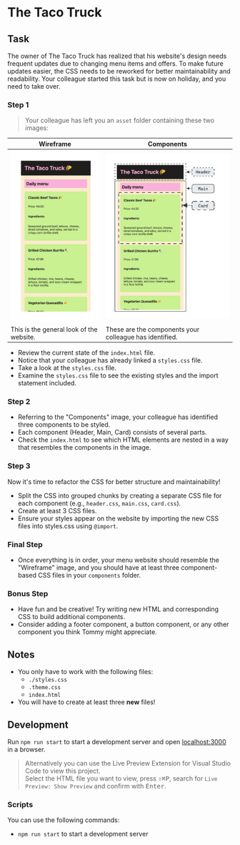 # The Taco Truck

## Task

The owner of The Taco Truck has realized that his website's design needs frequent updates due to changing menu items and offers. To make future updates easier, the CSS needs to be reworked for better maintainability and readability. 
Your colleague started this task but is now on holiday, and you need to take over.

### Step 1

> Your colleague has left you an `asset` folder containing these two images:

| Wireframe                                                  | Components                                              |
| ---------------------------------------------------------- | ------------------------------------------------------- |
| ![Wireframe](./assets/wireframe-image.png)                       | ![Components](./assets/components-image.png)                  |
| This is the general look of the website. | These are the components your colleague has identified. |

- Review the current state of the `index.html` file.
- Notice that your colleague has already linked a `styles.css` file.
- Take a look at the `styles.css` file.
- Examine the `styles.css` file to see the existing styles and the import statement included.

### Step 2

- Referring to the "Components" image, your colleague has identified three components to be styled.
- Each component (Header, Main, Card) consists of several parts.
- Check the `index.html` to see which HTML elements are nested in a way that resembles the components in the image.

### Step 3

Now it's time to refactor the CSS for better structure and maintainability!

- Split the CSS into grouped chunks by creating a separate CSS file for each component (e.g., `header.css`, `main.css`, `card.css`).
- Create at least 3 CSS files.
- Ensure your styles appear on the website by importing the new CSS files into styles.css using `@import`.

### Final Step

- Once everything is in order, your menu website should resemble the "Wireframe" image, and you should have at least three component-based CSS files in your `components` folder.

### Bonus Step

- Have fun and be creative! Try writing new HTML and corresponding CSS to build additional components.
- Consider adding a footer component, a button component, or any other component you think Tommy might appreciate.

## Notes

- You only have to work with the following files:
  - `./styles.css`
  - `.theme.css`
  - `index.html`
- You will have to create at least three **new** files!

## Development

Run `npm run start` to start a development server and open [localhost:3000](http://localhost:3000) in a browser.

> Alternatively you can use the Live Preview Extension for Visual Studio Code to view this project.  
> Select the HTML file you want to view, press <kbd>⇧</kbd><kbd>⌘</kbd><kbd>P</kbd>, search for `Live Preview: Show Preview` and confirm with <kbd>Enter</kbd>.

### Scripts

You can use the following commands:

- `npm run start` to start a development server
